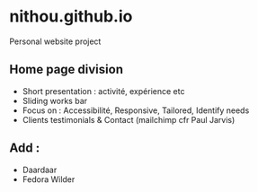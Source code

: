 # nithou.github.io
Personal website project

## Home page division
- Short presentation : activité, expérience etc
- Sliding works bar
- Focus on : Accessibilité, Responsive, Tailored, Identify needs
- Clients testimonials & Contact (mailchimp cfr Paul Jarvis)

## Add :
- Daardaar
- Fedora Wilder

